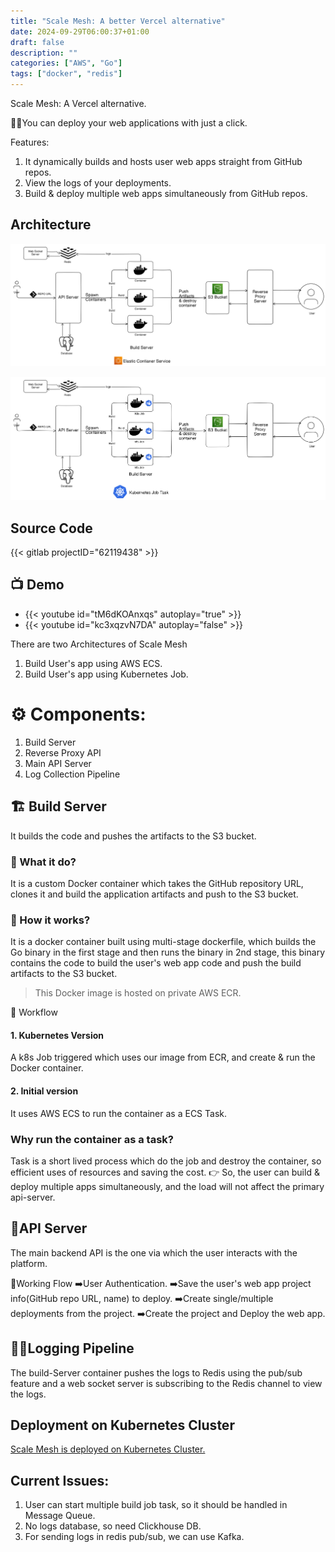 ```yaml
---
title: "Scale Mesh: A better Vercel alternative"
date: 2024-09-29T06:00:37+01:00
draft: false
description: ""
categories: ["AWS", "Go"]
tags: ["docker", "redis"]
---
```


Scale Mesh: A Vercel alternative.

🧑‍💻You can deploy your web applications with just a click.

Features:
1. It dynamically builds and hosts user web apps straight from GitHub repos.
2. View the logs of your deployments.
3. Build & deploy multiple web apps simultaneously from GitHub repos.

## Architecture
![](./featured.png)

![](./scale-mesh-k8s.png)
## Source Code
{{< gitlab projectID="62119438" >}}

## 📺 Demo
- {{< youtube id="tM6dKOAnxqs" autoplay="true" >}}
- {{< youtube id="kc3xqzvN7DA" autoplay="false" >}}

There are two Architectures of Scale Mesh
1. Build User's app using AWS ECS.
2. Build User's app using Kubernetes Job.

# ⚙️ Components:
1. Build Server
2. Reverse Proxy API
3. Main API Server
4. Log Collection Pipeline

## 🏗️ Build Server
It builds the code and pushes the artifacts to the S3 bucket.

### 🤔 What it do?
It is a custom Docker container which takes the GitHub repository URL, clones it and build the application artifacts and push to the S3 bucket.

### 🤔 How it works?
It is a docker container built using multi-stage dockerfile, which builds the Go binary in the first stage and then runs the binary in 2nd stage,
this binary contains the code to build the user's web app code and push the build artifacts to the S3 bucket.

> This Docker image is hosted on private AWS ECR.

🔧 Workflow

#### 1. Kubernetes Version
A k8s Job triggered which uses our image from ECR, and create & run the Docker container.

#### 2. Initial version
It uses AWS ECS to run the container as a ECS Task.

### Why run the container as a task?
Task is a short lived process which do the job and destroy the container, so efficient uses of resources and saving the cost.
👉 So, the user can build  & deploy multiple apps simultaneously, and the load will not affect the primary api-server.

## 🙋API Server
The main backend API is the one via which the user interacts with the platform.

🌊Working Flow
➡️User Authentication.
➡️Save the user's web app project info(GitHub repo URL, name) to deploy.
➡️Create single/multiple deployments from the project.
➡️Create the project and Deploy the web app.

## 🧑‍💻Logging Pipeline
The build-Server container pushes the logs to Redis using the pub/sub feature and a web socket server is subscribing to the Redis channel to view the logs.

## Deployment on Kubernetes Cluster
[Scale Mesh is deployed on Kubernetes Cluster.](https://harisheoran.github.io/projects/scale_mesh_deployment/)

## Current Issues:
1. User can start multiple build job task, so it should be handled in Message Queue.
2. No logs database, so need Clickhouse DB.
3. For sending logs in redis pub/sub, we can use Kafka.

